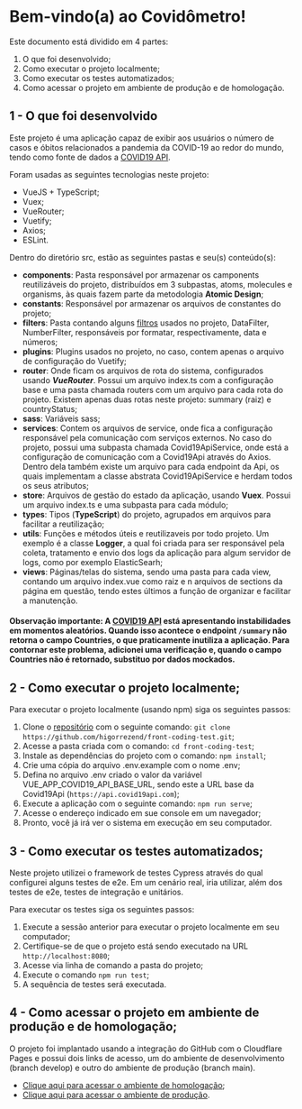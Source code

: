 # Bem-vindo(a) ao Covidômetro!

Este documento está dividido em 4 partes:

 1. O que foi desenvolvido;
 2. Como executar o projeto localmente;
 3. Como executar os testes automatizados;
 4. Como acessar o projeto em ambiente de produção e de homologação.

## 1 - O que foi desenvolvido

Este projeto é uma aplicação capaz de exibir aos usuários o número de casos e óbitos relacionados a pandemia da COVID-19 ao redor do mundo, tendo como fonte de dados a [COVID19 API](https://covid19api.com/).  

Foram usadas as seguintes tecnologias neste projeto:

 - VueJS + TypeScript;
 - Vuex;
 - VueRouter;
 - Vuetify;
 - Axios;
 - ESLint.

Dentro do diretório src, estão as seguintes pastas e seu(s) conteúdo(s):

 - **components**: Pasta responsável por armazenar os camponents reutilizáveis do projeto, distribuídos em 3 subpastas, atoms, molecules e organisms, às quais fazem parte da metodologia **Atomic Design**;
 - **constants**: Responsável por armazenar os arquivos de constantes do projeto;
 - **filters**: Pasta contando alguns [filtros](https://v2.vuejs.org/v2/guide/filters.html) usados no projeto, DataFilter, NumberFilter, responsáveis por formatar, respectivamente, data e números;
 - **plugins**: Plugins usados no projeto, no caso, contem apenas o arquivo de configuração do Vuetify;
 - **router**: Onde ficam os arquivos de rota do sistema, configurados usando ***VueRouter***. Possui um arquivo index.ts com a configuração base e uma pasta chamada routers com um arquivo para cada rota do projeto. Existem apenas duas rotas neste projeto: summary (raiz) e countryStatus;
 - **sass**: Variáveis sass;
 - **services**: Contem os arquivos de service, onde fica a configuração responsável pela comunicação com serviços externos. No caso do projeto, possui uma subpasta chamada  Covid19ApiService, onde está a configuração de comunicação com a Covid19Api através do Axios. Dentro dela também existe um arquivo para cada endpoint da Api, os quais implementam a classe abstrata Covid19ApiService e herdam todos os seus atributos;
 - **store**: Arquivos de gestão do estado da aplicação, usando **Vuex**. Possui um arquivo index.ts e uma subpasta para cada módulo;
 - **types**: Tipos (**TypeScript**) do projeto, agrupados em arquivos para facilitar a reutilização;
 - **utils**: Funções e métodos úteis e reutilizaveis por todo projeto. Um exemplo é a classe **Logger**, a qual foi criada para ser responsável pela coleta, tratamento e envio dos logs da aplicação para algum servidor de logs, como por exemplo ElasticSearh;
 - **views**: Páginas/telas do sistema, sendo uma pasta para cada view, contando um arquivo index.vue como raiz e n arquivos de sections da página em questão, tendo estes últimos a função de organizar e facilitar a manutenção.
 
 #### **Observação importante**: A [COVID19 API](https://covid19api.com/) está apresentando instabilidades em momentos aleatórios. Quando isso acontece o endpoint `/summary` não retorna o campo Countries, o que praticamente inutiliza a aplicação. Para contornar este problema, adicionei uma verificação e, quando o campo Countries não é retornado, substituo por dados mockados.

##  2 - Como executar o projeto localmente;

Para executar o projeto localmente (usando npm) siga os seguintes passos:

 1. Clone o [repositório](https://github.com/higorrezend/front-coding-test) com o seguinte comando: `git clone https://github.com/higorrezend/front-coding-test.git`;
 2. Acesse a pasta criada com o comando: `cd front-coding-test`;
 3. Instale as dependências do projeto com o comando: `npm install`;
 4. Crie uma cópia do arquivo .env.example com o nome .env;
 5. Defina no arquivo .env criado o valor da variável VUE_APP_COVID19_API_BASE_URL, sendo este a URL base da Covid19Api (`https://api.covid19api.com`);
 6. Execute a aplicação com o seguinte comando: `npm run serve`;
 7. Acesse o endereço indicado em sue console em um navegador;
 8. Pronto, você já irá ver o sistema em execução em seu computador.


##  3 - Como executar os testes automatizados;

Neste projeto utilizei o framework de testes Cypress através do qual configurei alguns testes de e2e. Em um cenário real, iria utilizar, além dos testes de e2e, testes de integração e unitários.

Para executar os testes siga os seguintes passos:

 1. Execute a sessão anterior para executar o projeto localmente em seu computador;
 2. Certifique-se de que o projeto está sendo executado na URL `http://localhost:8080`;
 3. Acesse via linha de comando a pasta do projeto;
 4. Execute o comando `npm run test`;
 5. A sequência de testes será executada.


## 4 - Como acessar o projeto em ambiente de produção e de homologação;

O projeto foi implantado usando a integração do GitHub com o Cloudflare Pages e possui dois links de acesso, um do ambiente de desenvolvimento (branch develop) e outro do ambiente de produção (branch main).

 - [Clique aqui para acessar o ambiente de homologação](https://homolog-covidometro.higorrezende.com.br);
 - [Clique aqui para acessar o ambiente de produção](https://covidometro.higorrezende.com.br/#/).

```